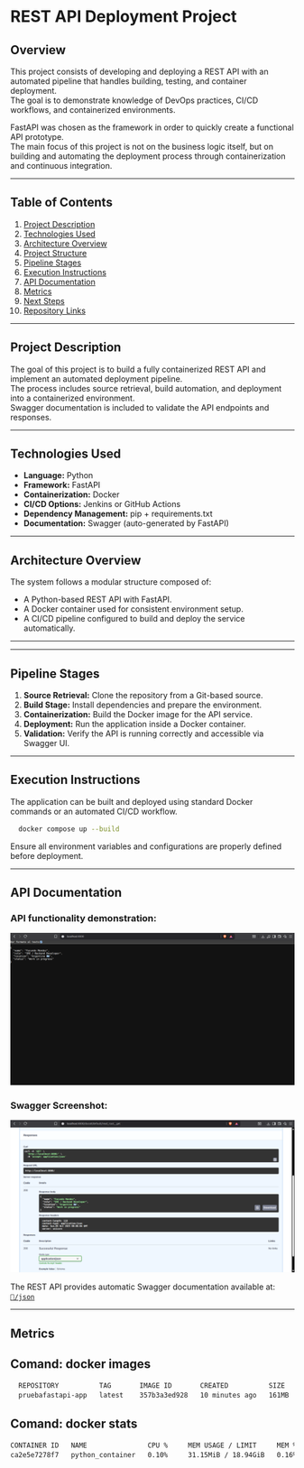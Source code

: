 # REST API Deployment Project

## Overview

This project consists of developing and deploying a REST API with an automated pipeline that handles building, testing, and container deployment.  
The goal is to demonstrate knowledge of DevOps practices, CI/CD workflows, and containerized environments.

FastAPI was chosen as the framework in order to quickly create a functional API prototype.  
The main focus of this project is not on the business logic itself, but on building and automating the deployment process through containerization and continuous integration.

---

## Table of Contents

1. [Project Description](#project-description)
2. [Technologies Used](#technologies-used)
3. [Architecture Overview](#architecture-overview)
4. [Project Structure](#project-structure)
5. [Pipeline Stages](#pipeline-stages)
6. [Execution Instructions](#execution-instructions)
7. [API Documentation](#api-documentation)
8. [Metrics](#metrics)
9. [Next Steps](#next-steps)
10. [Repository Links](#repository-links)

---

## Project Description

The goal of this project is to build a fully containerized REST API and implement an automated deployment pipeline.  
The process includes source retrieval, build automation, and deployment into a containerized environment.  
Swagger documentation is included to validate the API endpoints and responses.

---

## Technologies Used

- **Language:** Python  
- **Framework:** FastAPI  
- **Containerization:** Docker  
- **CI/CD Options:** Jenkins or GitHub Actions  
- **Dependency Management:** pip + requirements.txt  
- **Documentation:** Swagger (auto-generated by FastAPI)

---

## Architecture Overview

The system follows a modular structure composed of:
- A Python-based REST API with FastAPI.
- A Docker container used for consistent environment setup.
- A CI/CD pipeline configured to build and deploy the service automatically.

---
<!--
## Project Structure

- **/src** — Contains the application source code.  
- **/docker** — Contains Docker-related configuration files.  
- **/ci-cd** — Contains Jenkinsfile or GitHub Actions workflow files.  
- **/docs** — Documentation, including Swagger configuration and endpoint descriptions.  


-->
---

## Pipeline Stages

1. **Source Retrieval:** Clone the repository from a Git-based source.  
2. **Build Stage:** Install dependencies and prepare the environment.  
3. **Containerization:** Build the Docker image for the API service.  
4. **Deployment:** Run the application inside a Docker container.  
5. **Validation:** Verify the API is running correctly and accessible via Swagger UI.

---

## Execution Instructions

The application can be built and deployed using standard Docker commands or an automated CI/CD workflow.  

```bash
  docker compose up --build
```

Ensure all environment variables and configurations are properly defined before deployment.

---

## API Documentation

### API functionality demonstration:
![screenshot](/img/running-api.png)

### Swagger Screenshot:

![screenshot](/img/swagger-img.png)

The REST API provides automatic Swagger documentation available at:
[`📂/json`](/json/)

---

## Metrics


 ## Comand: docker images

```bash
  REPOSITORY          TAG       IMAGE ID       CREATED          SIZE
  pruebafastapi-app   latest    357b3a3ed928   10 minutes ago   161MB
```



  ## Comand: docker stats 
  
```bash 
CONTAINER ID   NAME               CPU %     MEM USAGE / LIMIT     MEM %     NET I/O         BLOCK I/O    PIDS
ca2e5e7278f7   python_container   0.10%     31.15MiB / 18.94GiB   0.16%     23.4kB / 126B   0B / 135kB   5


```
